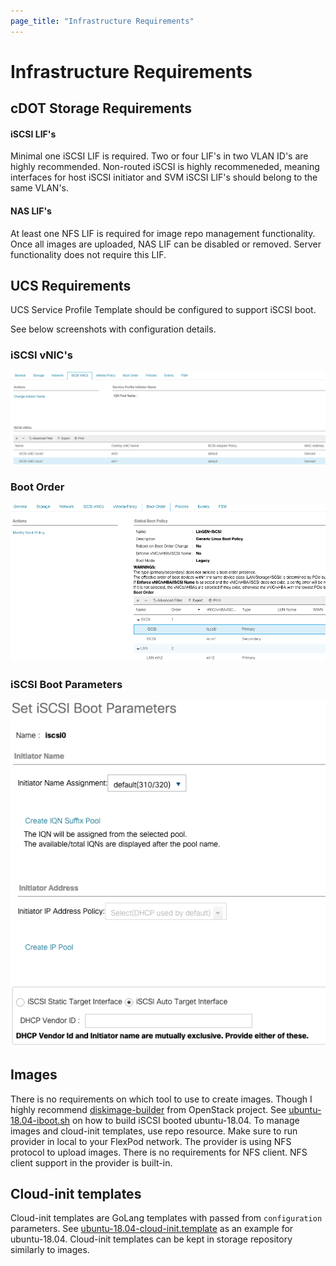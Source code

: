 ```yaml
---
page_title: "Infrastructure Requirements"
---
```


# Infrastructure Requirements

## cDOT Storage Requirements

#### iSCSI LIF's

Minimal one iSCSI LIF is required. Two or four LIF's in two VLAN ID's are highly recommended.
Non-routed iSCSI is highly recommeneded, meaning interfaces for host iSCSI initiator and SVM
iSCSI LIF's should belong to the same VLAN's.

#### NAS LIF's

At least one NFS LIF is required for image repo management functionality.
Once all images are uploaded, NAS LIF can be disabled or removed.
Server functionality does not require this LIF.

## UCS Requirements

UCS Service Profile Template should be configured to support iSCSI boot.

See below screenshots with configuration details.

### iSCSI vNIC's

<p align="center">
    <img src="https://raw.githubusercontent.com/igor-feoktistov/terraform-provider-flexbot/master/docs/images/SPT-details1.png">
</p>

### Boot Order

<p align="center">
    <img src="https://raw.githubusercontent.com/igor-feoktistov/terraform-provider-flexbot/master/docs/images/SPT-details2.png">
</p>

### iSCSI Boot Parameters

<p align="center">
    <img src="https://raw.githubusercontent.com/igor-feoktistov/terraform-provider-flexbot/master/docs/images/SPT-details3.png">
</p>

## Images

There is no requirements on which tool to use to create images.
Though I highly recommend [diskimage-builder](https://docs.openstack.org/diskimage-builder/latest/) from OpenStack project.
See [ubuntu-18.04-iboot.sh](https://github.com/igor-feoktistov/terraform-provider-flexbot/blob/master/diskimage-builder/create-ubuntu-18.04-iboot.sh) on how to build iSCSI booted ubuntu-18.04.
To manage images and cloud-init templates, use repo resource. Make sure to run provider in local to your FlexPod network.
The provider is using NFS protocol to upload images. There is no requirements for NFS client.
NFS client support in the provider is built-in.

## Cloud-init templates

Cloud-init templates are GoLang templates with passed from `configuration` parameters.
See [ubuntu-18.04-cloud-init.template](https://github.com/igor-feoktistov/terraform-provider-flexbot/blob/master/cloud-init/ubuntu-18.04.05-cloud-init.template) as an example for ubuntu-18.04.
Cloud-init templates can be kept in storage repository similarly to images.
